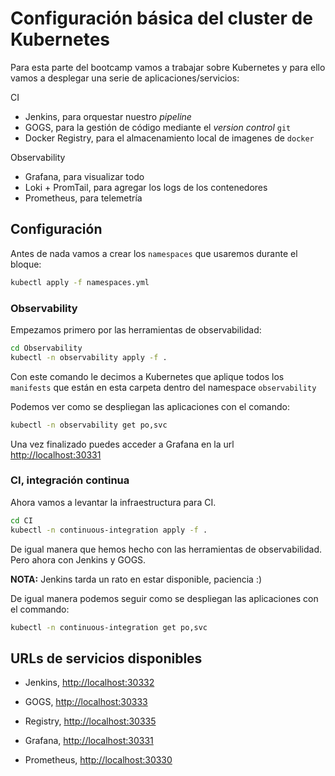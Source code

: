 # Configuración básica del cluster de Kubernetes

Para esta parte del bootcamp vamos a trabajar sobre Kubernetes y para ello vamos a desplegar una serie de aplicaciones/servicios:

CI
- Jenkins, para orquestar nuestro _pipeline_
- GOGS, para la gestión de código mediante el _version control_ `git`
- Docker Registry, para el almacenamiento local de imagenes de `docker`

Observability
- Grafana, para visualizar todo
- Loki + PromTail, para agregar los logs de los contenedores
- Prometheus, para telemetría

## Configuración

Antes de nada vamos a crear los `namespaces` que usaremos durante el bloque:

```bash
kubectl apply -f namespaces.yml
```

### Observability

Empezamos primero por las herramientas de observabilidad:

```bash
cd Observability
kubectl -n observability apply -f .
```

Con este comando le decimos a Kubernetes que aplique todos los `manifests` que están en esta carpeta dentro del namespace `observability`

Podemos ver como se despliegan las aplicaciones con el comando:

```bash
kubectl -n observability get po,svc
```

Una vez finalizado puedes acceder a Grafana en la url [http://localhost:30331](http://localhost:30331)

### CI, integración continua

Ahora vamos a levantar la infraestructura para CI.

```bash
cd CI
kubectl -n continuous-integration apply -f .
```

De igual manera que hemos hecho con las herramientas de observabilidad. Pero ahora con Jenkins y GOGS.

**NOTA:** Jenkins tarda un rato en estar disponible, paciencia :)

De igual manera podemos seguir como se despliegan las aplicaciones con el commando:

```bash
kubectl -n continuous-integration get po,svc
```

## URLs de servicios disponibles

- Jenkins, [http://localhost:30332](http://localhost:30332)
- GOGS, [http://localhost:30333](http://localhost:30333)
- Registry, [http://localhost:30335](http://localhost:30335)

- Grafana, [http://localhost:30331](http://localhost:30331)
- Prometheus, [http://localhost:30330](http://localhost:30330)
